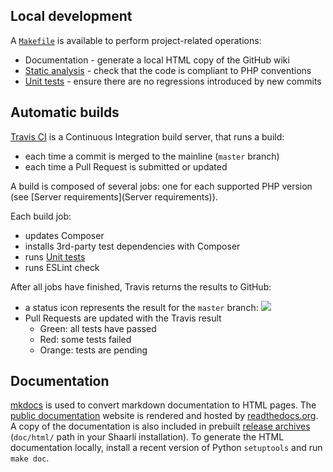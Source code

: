 ## Local development
A [`Makefile`](https://github.com/shaarli/Shaarli/blob/master/Makefile) is available to perform project-related operations:

- Documentation - generate a local HTML copy of the GitHub wiki
- [Static analysis](Static-analysis) - check that the code is compliant to PHP conventions
- [Unit tests](Unit-tests) - ensure there are no regressions introduced by new commits

## Automatic builds
[Travis CI](http://docs.travis-ci.com/) is a Continuous Integration build server, that runs a build:

- each time a commit is merged to the mainline (`master` branch)
- each time a Pull Request is submitted or updated

A build is composed of several jobs: one for each supported PHP version (see [Server requirements](Server requirements)).

Each build job:

- updates Composer
- installs 3rd-party test dependencies with Composer
- runs [Unit tests](Unit-tests)
- runs ESLint check

After all jobs have finished, Travis returns the results to GitHub:

- a status icon represents the result for the `master` branch: [![](https://api.travis-ci.org/shaarli/Shaarli.svg)](https://travis-ci.org/shaarli/Shaarli)
- Pull Requests are updated with the Travis result
    - Green: all tests have passed
    - Red: some tests failed
    - Orange: tests are pending

## Documentation
[mkdocs](https://www.mkdocs.org/) is used to convert markdown documentation to HTML pages. The [public documentation](https://shaarli.readthedocs.io/en/master/) website is rendered and hosted by [readthedocs.org](https://readthedocs.org/). A copy of the documentation is also included in prebuilt [release archives](https://github.com/shaarli/Shaarli/releases) (`doc/html/` path in your Shaarli installation). To generate the HTML documentation locally, install a recent version of Python `setuptools` and run    `make doc`.
